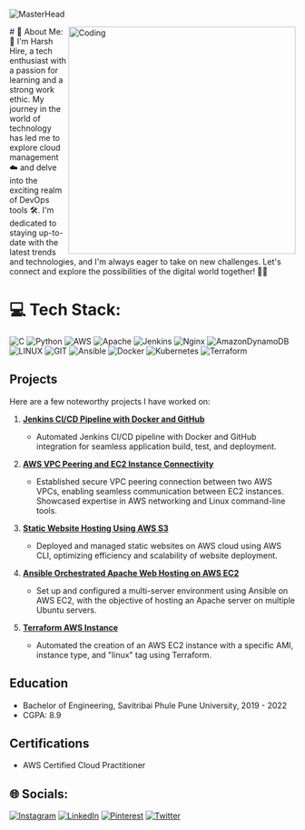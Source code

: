 
![MasterHead](https://github.com/harshartz/harshartz/assets/130890384/f91064f0-126b-4783-877a-44e1eb9f36b9)

<img align="right" alt="Coding" width="400" src="https://cdn.dribbble.com/users/1447870/screenshots/6163011/media/1f5e3cc39ac05fb870293745d3ff1f56.gif">
# 💫 About Me:
👋 I'm Harsh Hire, a tech enthusiast with a passion for learning and a strong work ethic. My journey in the world of technology has led me to explore cloud management ☁️ and delve into the exciting realm of DevOps tools 🛠️. I'm dedicated to staying up-to-date with the latest trends and technologies, and I'm always eager to take on new challenges. Let's connect and explore the possibilities of the digital world together! 🚀🌐

# 💻 Tech Stack:
![C](https://img.shields.io/badge/c-%2300599C.svg?style=for-the-badge&logo=c&logoColor=white) ![Python](https://img.shields.io/badge/python-3670A0?style=for-the-badge&logo=python&logoColor=ffdd54) ![AWS](https://img.shields.io/badge/AWS-%23FF9900.svg?style=for-the-badge&logo=amazon-aws&logoColor=white) ![Apache](https://img.shields.io/badge/apache-%23D42029.svg?style=for-the-badge&logo=apache&logoColor=white) ![Jenkins](https://img.shields.io/badge/jenkins-%232C5263.svg?style=for-the-badge&logo=jenkins&logoColor=white) ![Nginx](https://img.shields.io/badge/nginx-%23009639.svg?style=for-the-badge&logo=nginx&logoColor=white) ![AmazonDynamoDB](https://img.shields.io/badge/Amazon%20DynamoDB-4053D6?style=for-the-badge&logo=Amazon%20DynamoDB&logoColor=white) ![LINUX](https://img.shields.io/badge/Linux-FCC624?style=for-the-badge&logo=linux&logoColor=black) ![GIT](https://img.shields.io/badge/Git-fc6d26?style=for-the-badge&logo=git&logoColor=white) ![Ansible](https://img.shields.io/badge/ansible-%231A1918.svg?style=for-the-badge&logo=ansible&logoColor=white) ![Docker](https://img.shields.io/badge/docker-%230db7ed.svg?style=for-the-badge&logo=docker&logoColor=white) ![Kubernetes](https://img.shields.io/badge/kubernetes-%23326ce5.svg?style=for-the-badge&logo=kubernetes&logoColor=white) ![Terraform](https://img.shields.io/badge/terraform-%235835CC.svg?style=for-the-badge&logo=terraform&logoColor=white)


## Projects
Here are a few noteworthy projects I have worked on:

1. **[Jenkins CI/CD Pipeline with Docker and GitHub](https://github.com/harshartz/Jenkins-CI-CD-Pipeline-with-Docker-and-GitHub.git)**
   - Automated Jenkins CI/CD pipeline with Docker and GitHub integration for seamless application build, test, and deployment.

2. **[AWS VPC Peering and EC2 Instance Connectivity](https://github.com/harshartz/AWS-VPC-Peering-and-EC2-Instance-Connectivity.git)**
   - Established secure VPC peering connection between two AWS VPCs, enabling seamless communication between EC2 instances. Showcased expertise in AWS networking and Linux command-line tools.

3. **[Static Website Hosting Using AWS S3](https://github.com/harshartz/AWS-S3.git)**
   - Deployed and managed static websites on AWS cloud using AWS CLI, optimizing efficiency and scalability of website deployment.

4. **[Ansible Orchestrated Apache Web Hosting on AWS EC2](https://github.com/harshartz/Ansible-Orchestrated-Apache-Web-Hosting-on-AWS-EC2.git)**
   - Set up and configured a multi-server environment using Ansible on AWS EC2, with the objective of hosting an Apache server on multiple Ubuntu servers.

5. **[Terraform AWS Instance](https://github.com/harshartz/terraform-aws-instance.git)**
   - Automated the creation of an AWS EC2 instance with a specific AMI, instance type, and "linux" tag using Terraform.



## Education
- Bachelor of Engineering, Savitribai Phule Pune University, 2019 - 2022
- CGPA: 8.9

## Certifications
- AWS Certified Cloud Practitioner

## 🌐 Socials:
[![Instagram](https://img.shields.io/badge/Instagram-%23E4405F.svg?logo=Instagram&logoColor=white)](https://instagram.com/harsh.artz) [![LinkedIn](https://img.shields.io/badge/LinkedIn-%230077B5.svg?logo=linkedin&logoColor=white)](https://linkedin.com/in/harshhire) [![Pinterest](https://img.shields.io/badge/Pinterest-%23E60023.svg?logo=Pinterest&logoColor=white)](https://pinterest.com/harsh1hire) [![Twitter](https://img.shields.io/badge/Twitter-%231DA1F2.svg?logo=Twitter&logoColor=white)](https://twitter.com/harshzart)

